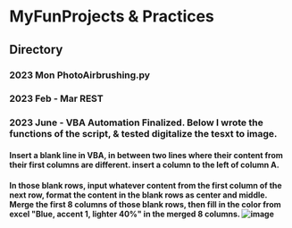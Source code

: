 # MyFunProjects & Practices
## Directory
### 2023 Mon PhotoAirbrushing.py
### 2023 Feb - Mar REST
### 2023 June - VBA Automation Finalized. Below I wrote the functions of the script, & tested digitalize the tesxt to image. 
#### Insert a blank line in VBA, in between two lines where their content from their first columns are different. insert a column to the left of column A.  

#### In those blank rows, input whatever content from the first column of the next row, format the content in the blank rows as center and middle. Merge the first 8 columns of those blank rows, then fill in the color from excel "Blue, accent 1, lighter 40%" in the merged 8 columns. ![image](https://github.com/Serena-Tang/MyFunPractices-and-Projects/assets/83049700/dbea7bc9-62f6-4218-bb25-0e589319c6a5) 

